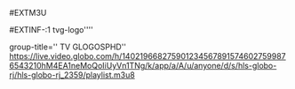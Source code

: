 #EXTM3U

#EXTINF-:1 tvg-logo''''

group-title='' TV GLOGOSPHD''
https://live.video.globo.com/h/1402196682759012345678915746027599876543210hM4EA1neMoQoIiUyVn1TNg/k/app/a/A/u/anyone/d/s/hls-globo-rj/hls-globo-rj_2359/playlist.m3u8

